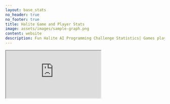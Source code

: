 ```yaml
---
layout: base_stats
no_header: true
no_footer: true
title: Halite Game and Player Stats
image: assets/images/sample-graph.png
content: website
description: Fun Halite AI Programming Challenge Statistics| Games played per minute, Player actions and more...
---
```


<div class="intrinsic-container intrinsic-container-16x9">
    <iframe
        src="http://stats.halite.io:3000/embed/dashboard/eyJ0eXAiOiJKV1QiLCJhbGciOiJIUzI1NiJ9.eyJyZXNvdXJjZSI6eyJkYXNoYm9hcmQiOjV9LCJwYXJhbXMiOnt9fQ.918Fem6SUaB7vFGrQD1qRgow3JH_EKNrKNnpiYdUaCw#theme=night&bordered=false&titled=true"
        allowtransparency>
    </iframe>
</div>

